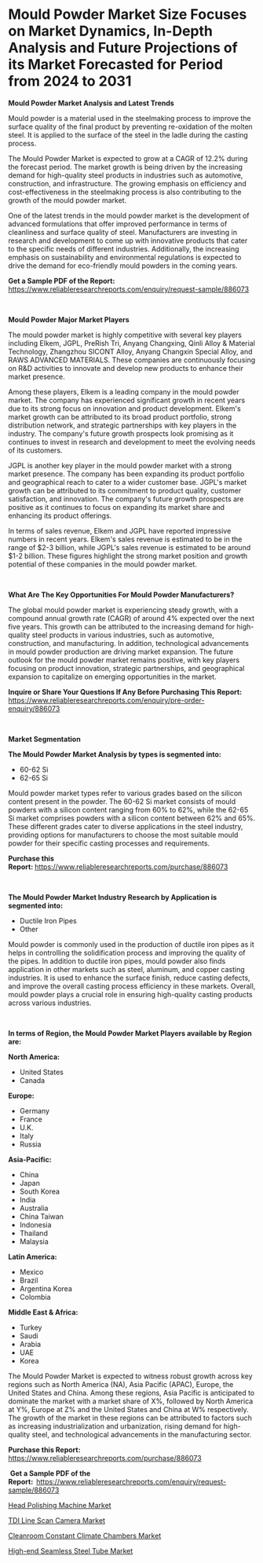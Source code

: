 <p><h1>Mould Powder Market Size Focuses on Market Dynamics, In-Depth Analysis and Future Projections of its Market Forecasted for Period from 2024 to 2031</h1></p><p><strong>Mould Powder Market Analysis and Latest Trends</strong></p>
<p><p>Mould powder is a material used in the steelmaking process to improve the surface quality of the final product by preventing re-oxidation of the molten steel. It is applied to the surface of the steel in the ladle during the casting process.</p><p>The Mould Powder Market is expected to grow at a CAGR of 12.2% during the forecast period. The market growth is being driven by the increasing demand for high-quality steel products in industries such as automotive, construction, and infrastructure. The growing emphasis on efficiency and cost-effectiveness in the steelmaking process is also contributing to the growth of the mould powder market.</p><p>One of the latest trends in the mould powder market is the development of advanced formulations that offer improved performance in terms of cleanliness and surface quality of steel. Manufacturers are investing in research and development to come up with innovative products that cater to the specific needs of different industries. Additionally, the increasing emphasis on sustainability and environmental regulations is expected to drive the demand for eco-friendly mould powders in the coming years.</p></p>
<p><strong>Get a Sample PDF of the Report:&nbsp;</strong> <a href="https://www.reliableresearchreports.com/enquiry/request-sample/886073">https://www.reliableresearchreports.com/enquiry/request-sample/886073</a></p>
<p>&nbsp;</p>
<p><strong>Mould Powder Major Market Players</strong></p>
<p><p>The mould powder market is highly competitive with several key players including Elkem, JGPL, PreRish Tri, Anyang Changxing, Qinli Alloy & Material Technology, Zhangzhou SICONT Alloy, Anyang Changxin Special Alloy, and RAWS ADVANCED MATERIALS. These companies are continuously focusing on R&D activities to innovate and develop new products to enhance their market presence.</p><p>Among these players, Elkem is a leading company in the mould powder market. The company has experienced significant growth in recent years due to its strong focus on innovation and product development. Elkem's market growth can be attributed to its broad product portfolio, strong distribution network, and strategic partnerships with key players in the industry. The company's future growth prospects look promising as it continues to invest in research and development to meet the evolving needs of its customers.</p><p>JGPL is another key player in the mould powder market with a strong market presence. The company has been expanding its product portfolio and geographical reach to cater to a wider customer base. JGPL's market growth can be attributed to its commitment to product quality, customer satisfaction, and innovation. The company's future growth prospects are positive as it continues to focus on expanding its market share and enhancing its product offerings.</p><p>In terms of sales revenue, Elkem and JGPL have reported impressive numbers in recent years. Elkem's sales revenue is estimated to be in the range of $2-3 billion, while JGPL's sales revenue is estimated to be around $1-2 billion. These figures highlight the strong market position and growth potential of these companies in the mould powder market.</p></p>
<p>&nbsp;</p>
<p><strong>What Are The Key Opportunities For Mould Powder Manufacturers?</strong></p>
<p><p>The global mould powder market is experiencing steady growth, with a compound annual growth rate (CAGR) of around 4% expected over the next five years. This growth can be attributed to the increasing demand for high-quality steel products in various industries, such as automotive, construction, and manufacturing. In addition, technological advancements in mould powder production are driving market expansion. The future outlook for the mould powder market remains positive, with key players focusing on product innovation, strategic partnerships, and geographical expansion to capitalize on emerging opportunities in the market.</p></p>
<p><strong>Inquire or Share Your Questions If Any Before Purchasing This Report:</strong> <a href="https://www.reliableresearchreports.com/enquiry/pre-order-enquiry/886073">https://www.reliableresearchreports.com/enquiry/pre-order-enquiry/886073</a></p>
<p>&nbsp;</p>
<p><strong>Market Segmentation</strong></p>
<p><strong>The Mould Powder Market Analysis by types is segmented into:</strong></p>
<p><ul><li>60-62 Si</li><li>62-65 Si</li></ul></p>
<p><p>Mould powder market types refer to various grades based on the silicon content present in the powder. The 60-62 Si market consists of mould powders with a silicon content ranging from 60% to 62%, while the 62-65 Si market comprises powders with a silicon content between 62% and 65%. These different grades cater to diverse applications in the steel industry, providing options for manufacturers to choose the most suitable mould powder for their specific casting processes and requirements.</p></p>
<p><strong>Purchase this Report:&nbsp;</strong><a href="https://www.reliableresearchreports.com/purchase/886073">https://www.reliableresearchreports.com/purchase/886073</a></p>
<p>&nbsp;</p>
<p><strong>The Mould Powder Market Industry Research by Application is segmented into:</strong></p>
<p><ul><li>Ductile Iron Pipes</li><li>Other</li></ul></p>
<p><p>Mould powder is commonly used in the production of ductile iron pipes as it helps in controlling the solidification process and improving the quality of the pipes. In addition to ductile iron pipes, mould powder also finds application in other markets such as steel, aluminum, and copper casting industries. It is used to enhance the surface finish, reduce casting defects, and improve the overall casting process efficiency in these markets. Overall, mould powder plays a crucial role in ensuring high-quality casting products across various industries.</p></p>
<p>&nbsp;</p>
<p><strong>In terms of Region, the Mould Powder Market Players available by Region are:</strong></p>
<p>
    <p> <strong> North America: </strong>
        <ul>
            <li>United States</li>
            <li>Canada</li>
        </ul>
        </p> 
    <p> <strong> Europe: </strong>
        <ul>
            <li>Germany</li>
            <li>France</li>
            <li>U.K.</li>
            <li>Italy</li>
            <li>Russia</li>
        </ul>
        </p> 
    <p> <strong> Asia-Pacific: </strong>
        <ul>
            <li>China</li>
            <li>Japan</li>
            <li>South Korea</li>
            <li>India</li>
            <li>Australia</li>
            <li>China Taiwan</li>
            <li>Indonesia</li>
            <li>Thailand</li>
            <li>Malaysia</li>
        </ul>
        </p> 
    <p> <strong> Latin America: </strong>
        <ul>
            <li>Mexico</li>
            <li>Brazil</li>
            <li>Argentina Korea</li>
            <li>Colombia</li>
        </ul>
        </p> 
    <p> <strong> Middle East & Africa: </strong>
        <ul>
            <li>Turkey</li>
            <li>Saudi</li>
            <li>Arabia</li>
            <li>UAE</li>
            <li>Korea</li>
        </ul>
    </p>
    </p>
<p><p>The Mould Powder Market is expected to witness robust growth across key regions such as North America (NA), Asia Pacific (APAC), Europe, the United States and China. Among these regions, Asia Pacific is anticipated to dominate the market with a market share of X%, followed by North America at Y%, Europe at Z% and the United States and China at W% respectively. The growth of the market in these regions can be attributed to factors such as increasing industrialization and urbanization, rising demand for high-quality steel, and technological advancements in the manufacturing sector.</p></p>
<p><strong>Purchase this Report: </strong><a href="https://www.reliableresearchreports.com/purchase/886073">https://www.reliableresearchreports.com/purchase/886073</a></p>
<p>&nbsp;<strong>Get a Sample PDF of the Report:&nbsp;&nbsp;</strong><a href="https://www.reliableresearchreports.com/enquiry/request-sample/886073">https://www.reliableresearchreports.com/enquiry/request-sample/886073</a></p>
<p><strong></strong></p>
<p><p><a href="https://unruly-ladybug-44b.notion.site/Insights-into-Head-Polishing-Machine-Market-Size-Analysing-Market-Share-Trends-and-Growth-from-20-02355970de4f49a99d23d2bdc57ccdc5">Head Polishing Machine Market</a></p><p><a href="https://view.publitas.com/reportprime-1/tdi-line-scan-camera-market-analysis-examines-its-scope-on-growth-opportunities-and-forecasted-trends-spanning-from-2023-to-2030/">TDI Line Scan Camera Market</a></p><p><a href="https://view.publitas.com/reportprime-1/cleanroom-constant-climate-chambers-market-research-report-forecasted-for-period-from-2023-2030-by-market-type-market-application-and-region/">Cleanroom Constant Climate Chambers Market</a></p><p><a href="https://view.publitas.com/reportprime-1/high-end-seamless-steel-tube-market-size-growth-outlook-from-2023-to-2030-projecting-at-markets-trends-analysis-by-application-regional-outlook-and-revenue/">High-end Seamless Steel Tube Market</a></p></p>